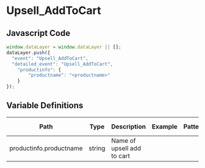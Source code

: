 # Upsell_AddToCart

### 

## Javascript Code
```js
window.dataLayer = window.dataLayer || [];
dataLayer.push({
  "event": "Upsell_AddToCart",
  "detailed_event": "Upsell_AddToCart",
    "productinfo": {
        "productname": "<productname>"
    }
});
```

## Variable Definitions

|Path|Type|Description|Example|Pattern|Min Length|Max Length|Minimum|Maximum|Multiple Of|
| --- | --- | --- | --- | --- | --- | --- | --- | --- | --- |
|productinfo.productname|string|Name of upsell add to cart||||||||




